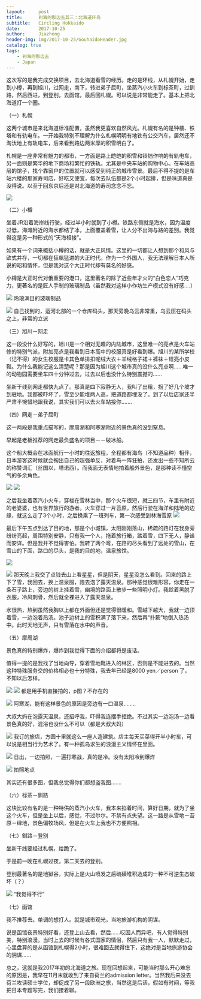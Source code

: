 ```yaml
---
layout:     post
title:      到海的那边去其三：北海道环岛
subtitle:   Circling Hokkaido
date:       2017-10-25
author:     Jiazheng
header-img: img/2017-10-25/GouhaidoHeader.jpg
catalog: true
tags:
    - 到海的那边去
    - Japan
---
```


这次写的是我完成交换项目，去北海道看雪的经历。走的是环线，从札幌开始，走到小樽，再到旭川，过网走，南下，转进弟子屈町，坐蒸汽小火车到标茶町，过釧路，然后西进，到登别，去函馆，最后回札幌。可以说是非常能走了。基本上把北海道打一个圈。


（一）札幌

这两个城市是来北海道标准配置，虽然我更喜欢自然风光。札幌有名的是钟楼、铁塔和有轨电车。一开始我特别不理解为什么札幌明明有地铁有公交汽车，居然还不淘汰地上有轨电车，后来看到路边两米厚的积雪明白了。

札幌是一座非常有魅力的都市，一方面是路上皑皑的积雪和铃铛作响的有轨电车，另一面则是繁华的地下商场和繁忙的铁轨。尤其是中央车站的购物中心。在车站高层的馆子，找个靠窗户的位置就可以感受到纯正的城市雪景。最后不得不提的是车站六楼的那家寿司店，好吃又便宜，每次去队伍都是2个小时起排，但是味道真是没得说。以至于回东京后还是对北海道的寿司念念不忘。

![](/img/2017-10-25/Sapporo.jpg)

（二）小樽

坐着JR沿着海岸线行驶，经过半小时就到了小樽。铁路东侧就是海水，因为温度过低，海滩附近的海水都结了冰，上面覆盖着雪，让人分不出海与路的差别。我觉得这是另一种形式的“天海相接”。

如果有一个词来概括小樽的话，就是大正风情。这里的一切都让人想到那个和风与欧式并存，一切都在狂飙猛进的大正时代。作为一个外国人，我无法理解日本人所说的昭和情怀，但是我对这个大正时代却有莫名的好感。

小樽是大正时代对俄重要的港口，这里著名的除了近些年才火的“白色恋人”巧克力，更著名的是匠人手制的玻璃制品（虽然我对这样小作坊生产模式没有好感....）

![](/img/2017-10-25/Otaru.jpg)
玲琅满目的玻璃制品

![](/img/2017-10-25/OtaruPort.jpg)
自己找到的，运河北部的一个仓库码头，那天旁晚乌云非常重，乌云压在码头之上，非常的立派


（三）旭川－网走

这一段没什么好写的，旭川是一个相对无趣的内陆城市，这里唯一的亮点是火车站修的特别气派，附加亮点是我看到日本高中的校服真是好看到爆。旭川的某所学校（记不得）的女生校服是卡其色单排扣呢绒大衣＋羊绒格子裙＋裤袜＋锃亮小皮鞋。为什么我能记这么清楚呢？那是因为旭川这个城市真的没什么亮点啊......唯一的动物园需要坐车四十分钟过去，过去以后也没什么特别震撼的......

坐新干线到网走都快九点了。那真是四下寂静无人，我叫了出租，拐了好几个坡才到驻地。我都被吓坏了，雪至少能堆两人高，把道路都埋没了。到了以后店家还半严肃半惋惜地跟我说，其实我们可以去火车站接你.......


（四）网走－弟子屈町

这一两段是我重点描写的，摩周湖和阿寒湖附近的景色真的没到窒息。

早起是老板推荐的网走最负盛名的项目－－破冰船。

这个船大概会在冰面航行一小时的往返旅程，全程都有海鸟（不知道品种）相伴，日本游客这时候就会掏出自己的超强单反，对着鸟一阵狂拍，还发出一些不知所云的称赞词汇（丝国以，塔诺西）。而我面无表情地拍着船外景色，是那种读不懂空气的多余角色。

![](/img/2017-10-25/Ship1.jpg)
![](/img/2017-10-25/Ship2.jpg)

之后我坐着蒸汽小火车，穿梭在雪林当中，那个火车很短，就三四节，车里有附近的老婆婆，也有世界旅行的游者。火车穿过一片苔原，然后行驶在海洋和陆地的边缘，就这么走了3个小时，之后换乘了一班列车，第一次感受到林海雪原
![](/img/2017-10-25/TrainInFroest.jpg)

最后下午五点到达了目的地，那是个小城镇，太阳刚刚落山，稀疏的路灯在我身旁纷纷亮起，周围特别安静，只有我一个人，拖着旅行箱，踏着雪，四下无人，静谧而安详。但是我并不觉得害怕。我转了两个弯，在路的尽头看到了远处的雪山，在雪山的下面，路口的尽头，是我的目的地，温泉旅馆。

![](/img/2017-10-25/Platform.jpg)

![](img/2017-10-25/MoutainSunset.jpg)
那天晚上我交了点钱去山上看星星，但是阴天，星星没怎么看到。回来的路上下了雪，我回去，换上温泉服，跑去泡了露天温泉。那种感觉很难形容，你走在一条石子路上，旁边的树上挂着雪，幽境的路面上散步一些照明小灯。我趁着黑脱了衣服，冷风刺骨，然后就全裸进入了露天温泉。

水很热，热到虽然我胸以上都在外面但还是觉得很暖和。雪越下越大，我就一边顶着雪，一边泡着热汤。池子边树上的雪积满了落下来，然后再“扑簌”地倒入热汤中。此时天地无声，只有雪落在水中的声音。


（五）摩周湖

景色真的特别爆炸，爆炸到我觉得下面的介绍都将是废话。

值得一提的是我找了当地向导，穿着雪地靴进入的林区，否则是不能进去的。当然这种特殊服务交的价格相必也十分特殊，我去年已经是8000 yen／person 了，不知以后怎样。


![](/img/2017-10-25/MashioLake.jpg)
![](/img/2017-10-25/MashioLake2.jpg)
都是用手机直接拍的，p图？不存在的


![](/img/2017-10-25/AkkaLake.jpg)
阿寒湖，能有这样景色的原因是旁边有一口温泉........

大叔大妈在泡露天温泉，还招呼我，吓得我连摆手拒绝。不过其实一边泡汤一边看景色真的好，混浴也没什么不可以（都是大叔大妈）


![](/img/2017-10-25/Hotel.jpg)
我订的旅店，方圆十里就这么一座人造建筑。店主每天买菜得开半小时车，可以说是相当行为艺术了。有一种孤岛求生的浪漫主义情怀在里面。


![](/img/2017-10-25/Sunrise.jpg)
日出，一边拍照，一遍打寒战，真的是冷。没有太阳冷到爆炸


![](/img/2017-10-25/Landmark.jpg)
拍照地点


其实还有很多图，但我总觉得你们都想盗我图.......


（六）标茶－釧路

这块比较有名的是一种特供的蒸汽小火车，我本来掐着时间，算好日期，就为了坐这个火车，但是坐上以后，感觉，不过尔尔。不禁有点失望。这一路是从雪地－苔原－绿地，景色偏牧场风，但是在火车上我也不方便照相。


（七）釧路－登别

坐新干线要经过札幌，给跪了。

于是前一晚在札幌过夜，第二天去的登别。

登别最著名的是地狱谷，实际上是火山喷发之后硫磺堆积造成的一种不可逆生态破坏（？）

![](/img/2017-10-25/Denbie.jpg)
“我觉得不行”

（七）函馆

我不推荐去。单调的想打人。就是城市观光，当地旅游机构的阴谋。

说是函馆夜景特别好看，还登上山去看，然后......哎因人而异吧，有人觉得特别美，特别浪漫。当时上去的时候有各式国家的情侣，然后只有我一人，默默走过，心里盘算的是从函馆到札幌得2小时，很难回去就得住下，这绝对是当地旅游协会的阴谋......


总之，这就是我2017年初的北海道之旅。现在回想起来，可能当时那么开心难忘的原因是，我早在11月末就收到了来自荷兰的admission letter。当然我后来没去荷兰攻读硕士学位，却促成了另一段欧洲之旅，当然这是后话，假如有时间，等我把日本专题写完，我们接着聊。